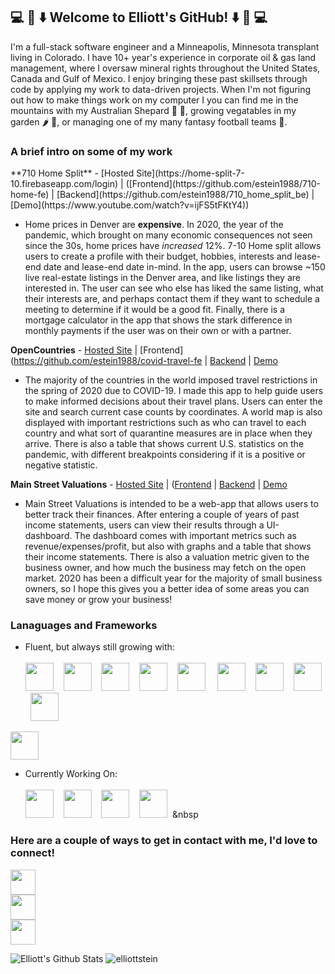 <h2> 💻 👏 ⬇️    Welcome to Elliott's GitHub!   ⬇️ 👏 💻 </h2>
I'm a full-stack software engineer and a Minneapolis, Minnesota transplant living in Colorado. I have 10+ year's experience in corporate oil & gas land management, where I oversaw mineral rights throughout the United States, Canada and Gulf of Mexico. I enjoy bringing these past skillsets through code by applying my work to data-driven projects. When I'm not figuring out how to make things work on my computer I you can find me in the mountains with my Australian Shepard 🦮 🗻, growing vegatables in my garden 🌶 🥦, or managing one of my many fantasy football teams 🏈. 

<h3> A brief intro on some of my work </h3> 
**710 Home Split** - [Hosted Site](https://home-split-7-10.firebaseapp.com/login) | ([Frontend](https://github.com/estein1988/710-home-fe) | [Backend](https://github.com/estein1988/710_home_split_be) | [Demo](https://www.youtube.com/watch?v=ijFS5tFKtY4))

* Home prices in Denver are **expensive**. In 2020, the year of the pandemic, which brought on many economic consequences not seen since the 30s, home prices have *increased* 12%. 7-10 Home split allows users to create a profile with their budget, hobbies, interests and lease-end date and lease-end date in-mind. In the app, users can browse ~150 live real-estate listings in the Denver area, and like listings they are interested in. The user can see who else has liked the same listing, what their interests are, and perhaps contact them if they want to schedule a meeting to determine if it would be a good fit. Finally, there is a mortgage calculator in the app that shows the stark difference in monthly payments if the user was on their own or with a partner.

**OpenCountries** - [Hosted Site](https://open-countries.firebaseapp.com/) | [Frontend](https://github.com/estein1988/covid-travel-fe | [Backend](https://github.com/estein1988/covid_travel_be) | [Demo](https://www.youtube.com/watch?v=fEkAa672bLw)

* The majority of the countries in the world imposed travel restrictions in the spring of 2020 due to COVID-19. I made this app to help guide users to make informed decisions about their travel plans. Users can enter the site and search current case counts by coordinates. A world map is also displayed with important restrictions such as who can travel to each country and what sort of quarantine measures are in place when they arrive. There is also a table that shows current U.S. statistics on the pandemic, with different breakpoints considering if it is a positive or negative statistic.

**Main Street Valuations** - [Hosted Site](https://main-street-valuation.firebaseapp.com/) | ([Frontend](https://github.com/estein1988/main_street_frontend) | [Backend](https://github.com/estein1988/covid_travel_be) | [Demo](https://www.youtube.com/watch?v=bZAjlKbOnCk)

* Main Street Valuations is intended to be a web-app that allows users to better track their finances. After entering a couple of years of past income statements, users can view their results through a UI-dashboard. The dashboard comes with important metrics such as revenue/expenses/profit, but also with graphs and a table that shows their income statements. There is also a valuation metric given to the business owner, and how much the business may fetch on the open market. 2020 has been a difficult year for the majority of small business owners, so I hope this gives you a better idea of some areas you can save money or grow your business! 

<h3> Lanaguages and Frameworks </h3>

* Fluent, but always still growing with:<br></br> 
<img src="https://cdn.worldvectorlogo.com/logos/react.svg" width="45" height="45"/>&nbsp; &nbsp;
<img src="https://upload.wikimedia.org/wikipedia/commons/thumb/7/73/Ruby_logo.svg/396px-Ruby_logo.svg.png" width="45" height="45"/>&nbsp; &nbsp;
<img src="https://pbs.twimg.com/media/CZGHPChUAAA3jqE.png" width="45" height="45"/>&nbsp; &nbsp;
<img src="https://upload.wikimedia.org/wikipedia/commons/thumb/9/99/Unofficial_JavaScript_logo_2.svg/1024px-Unofficial_JavaScript_logo_2.svg.png" width="45" height="45"/>&nbsp; &nbsp;
<img src="https://upload.wikimedia.org/wikipedia/commons/thumb/c/c3/Python-logo-notext.svg/220px-Python-logo-notext.svg.png" width="45" height="45"/> &nbsp; &nbsp;
<img src="https://img.stackshare.io/service/994/4aGjtNQv.png" width="45" height="45"/>&nbsp; &nbsp;
<img src="https://s3.amazonaws.com/hackdesign/tools/app_images/000/000/037/icon_small/heroku-logo-6e6c2ed8be2ad02ac96455d53e4e7e43.png?1385326105" width="45" height="45"/>&nbsp; &nbsp;
<img src="https://cdn4.iconfinder.com/data/icons/google-i-o-2016/512/google_firebase-512.png" width="45" height="45"/>&nbsp; &nbsp;
<img src="https://cdn.pixabay.com/photo/2017/08/05/11/16/logo-2582747_1280.png" width="45" height="45"/>&nbsp; &nbsp;
<img src="https://upload.wikimedia.org/wikipedia/commons/thumb/b/b2/Bootstrap_logo.svg/480px-Bootstrap_logo.svg.png" width="45" height="45"/>

* Currently Working On:<br></br>
<img src="https://www.pngkit.com/png/detail/222-2224799_react-native-development-react-native-logo-png.png" width="45" height="45"/>&nbsp; &nbsp;
<img src="https://miro.medium.com/max/365/1*Jr3NFSKTfQWRUyjblBSKeg.png" width="45" height="45"/>&nbsp; &nbsp;
<img src="https://seeklogo.com/images/C/c-sharp-c-logo-02F17714BA-seeklogo.com.png" width="45" height="45"/>&nbsp; &nbsp;
<img src="https://upload.wikimedia.org/wikipedia/commons/thumb/9/93/Amazon_Web_Services_Logo.svg/800px-Amazon_Web_Services_Logo.svg.png" width="45" height="45"/>&nbsp; &nbsp

<h3> Here are a couple of ways to get in contact with me, I'd love to connect! </h3>

[<img src="https://cdn.iconscout.com/icon/free/png-256/linkedin-53-227912.png" width="40" height="40"/>](https://www.linkedin.com/in/steinelliott/)      
[<img src="https://cdn4.iconfinder.com/data/icons/social-media-2210/24/Medium-512.png" width="40" height="40"/>](https://estein1988.medium.com/)      
[<img src="https://upload.wikimedia.org/wikipedia/commons/thumb/7/7e/Gmail_icon_%282020%29.svg/512px-Gmail_icon_%282020%29.svg.png" width="40" height="40"/>](estein1988@gmail.com)

<span>
<img alt="Elliott's Github Stats" src="https://github-readme-stats.vercel.app/api?username=estein1988&show_icons=true&hide_border=true&hide=stars&theme=plain"/>
<img src="https://github-readme-stats.vercel.app/api/top-langs/?username=estein1988&layout=compact&hide=html&hide_border=true&theme=plain" alt="elliottstein" />
</span>

<!--
**estein1988/estein1988** is a ✨ _special_ ✨ repository because its `README.md` (this file) appears on your GitHub profile.
-->
